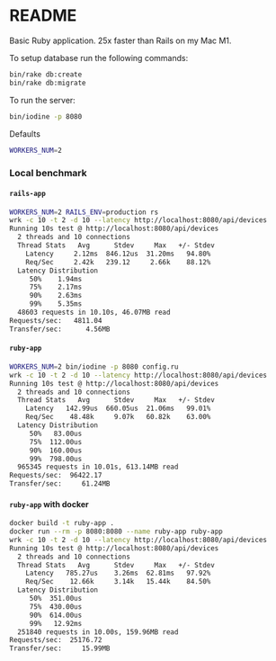 # README

Basic Ruby application. 25x faster than Rails on my Mac M1.

To setup database run the following commands:
```bash
bin/rake db:create
bin/rake db:migrate
```

To run the server:
```bash
bin/iodine -p 8080
```

Defaults
```bash
WORKERS_NUM=2
```

### Local benchmark

#### `rails-app`
```bash
WORKERS_NUM=2 RAILS_ENV=production rs
wrk -c 10 -t 2 -d 10 --latency http://localhost:8080/api/devices
Running 10s test @ http://localhost:8080/api/devices
  2 threads and 10 connections
  Thread Stats   Avg      Stdev     Max   +/- Stdev
    Latency     2.12ms  846.12us  31.20ms   94.80%
    Req/Sec     2.42k   239.12     2.66k    88.12%
  Latency Distribution
     50%    1.94ms
     75%    2.17ms
     90%    2.63ms
     99%    5.35ms
  48603 requests in 10.10s, 46.07MB read
Requests/sec:   4811.04
Transfer/sec:      4.56MB
```

#### `ruby-app`
```bash
WORKERS_NUM=2 bin/iodine -p 8080 config.ru
wrk -c 10 -t 2 -d 10 --latency http://localhost:8080/api/devices
Running 10s test @ http://localhost:8080/api/devices
  2 threads and 10 connections
  Thread Stats   Avg      Stdev     Max   +/- Stdev
    Latency   142.99us  660.05us  21.06ms   99.01%
    Req/Sec    48.48k     9.07k   60.82k    63.00%
  Latency Distribution
     50%   83.00us
     75%  112.00us
     90%  160.00us
     99%  798.00us
  965345 requests in 10.01s, 613.14MB read
Requests/sec:  96422.17
Transfer/sec:     61.24MB
```

#### `ruby-app` with docker
```bash
docker build -t ruby-app .
docker run --rm -p 8080:8080 --name ruby-app ruby-app
wrk -c 10 -t 2 -d 10 --latency http://localhost:8080/api/devices
Running 10s test @ http://localhost:8080/api/devices
  2 threads and 10 connections
  Thread Stats   Avg      Stdev     Max   +/- Stdev
    Latency   785.27us    3.26ms  62.81ms   97.92%
    Req/Sec    12.66k     3.14k   15.44k    84.50%
  Latency Distribution
     50%  351.00us
     75%  430.00us
     90%  614.00us
     99%   12.92ms
  251840 requests in 10.00s, 159.96MB read
Requests/sec:  25176.72
Transfer/sec:     15.99MB
```
